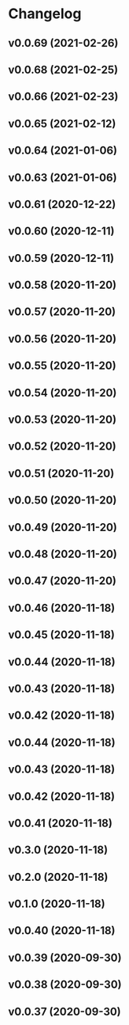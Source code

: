 # Changelog

<!--next-version-placeholder-->

## v0.0.69 (2021-02-26)


## v0.0.68 (2021-02-25)


## v0.0.66 (2021-02-23)


## v0.0.65 (2021-02-12)


## v0.0.64 (2021-01-06)


## v0.0.63 (2021-01-06)


## v0.0.61 (2020-12-22)


## v0.0.60 (2020-12-11)


## v0.0.59 (2020-12-11)


## v0.0.58 (2020-11-20)


## v0.0.57 (2020-11-20)


## v0.0.56 (2020-11-20)


## v0.0.55 (2020-11-20)


## v0.0.54 (2020-11-20)


## v0.0.53 (2020-11-20)


## v0.0.52 (2020-11-20)


## v0.0.51 (2020-11-20)


## v0.0.50 (2020-11-20)


## v0.0.49 (2020-11-20)


## v0.0.48 (2020-11-20)


## v0.0.47 (2020-11-20)


## v0.0.46 (2020-11-18)


## v0.0.45 (2020-11-18)


## v0.0.44 (2020-11-18)


## v0.0.43 (2020-11-18)


## v0.0.42 (2020-11-18)


## v0.0.44 (2020-11-18)


## v0.0.43 (2020-11-18)


## v0.0.42 (2020-11-18)


## v0.0.41 (2020-11-18)


## v0.3.0 (2020-11-18)


## v0.2.0 (2020-11-18)


## v0.1.0 (2020-11-18)


## v0.0.40 (2020-11-18)


## v0.0.39 (2020-09-30)


## v0.0.38 (2020-09-30)


## v0.0.37 (2020-09-30)

